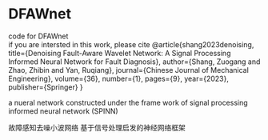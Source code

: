 # DFAWnet
code for DFAWnet  
if you are intersted in this work, please cite
@article{shang2023denoising,
  title={Denoising Fault-Aware Wavelet Network: A Signal Processing Informed Neural Network for Fault Diagnosis},
  author={Shang, Zuogang and Zhao, Zhibin and Yan, Ruqiang},
  journal={Chinese Journal of Mechanical Engineering},
  volume={36},
  number={1},
  pages={9},
  year={2023},
  publisher={Springer}
}

a nueral network constructed under the frame work of signal processing informed neural network (SPINN)

故障感知去噪小波网络
基于信号处理启发的神经网络框架
